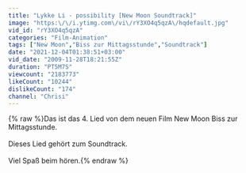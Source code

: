 ```yaml
---
title: "Lykke Li - possibility [New Moon Soundtrack]"
image: "https:\/\/i.ytimg.com\/vi\/rY3XO4q5qzA\/hqdefault.jpg"
vid_id: "rY3XO4q5qzA"
categories: "Film-Animation"
tags: ["New Moon","Biss zur Mittagsstunde","Soundtrack"]
date: "2021-12-04T01:38:51+03:00"
vid_date: "2009-11-28T18:21:55Z"
duration: "PT5M7S"
viewcount: "2183773"
likeCount: "10244"
dislikeCount: "174"
channel: "Chrisi"
---
```

{% raw %}Das ist das 4. Lied von dem neuen Film New Moon Biss zur Mittagsstunde.<br /><br />Dieses Lied gehört zum Soundtrack.<br /><br />Viel Spaß beim hören.{% endraw %}

